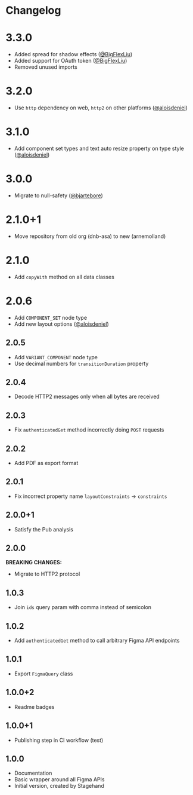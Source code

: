 # Changelog

# 3.3.0

- Added spread for shadow effects ([@BigFlexLiu](https://github.com/BigFlexLiu))
- Added support for OAuth token ([@BigFlexLiu](https://github.com/BigFlexLiu))
- Removed unused imports

# 3.2.0

- Use `http` dependency on web, `http2` on other platforms ([@aloisdeniel](https://github.com/aloisdeniel))

# 3.1.0

- Add component set types and text auto resize property on type style ([@aloisdeniel](https://github.com/aloisdeniel))

# 3.0.0

- Migrate to null-safety ([@bjartebore](https://github.com/bjartebore))

# 2.1.0+1

- Move repository from old org (dnb-asa) to new (arnemolland)

# 2.1.0

- Add `copyWith` method on all data classes

# 2.0.6

- Add `COMPONENT_SET` node type
- Add new layout options ([@aloisdeniel](https://github.com/aloisdeniel))

## 2.0.5

- Add `VARIANT_COMPONENT` node type
- Use decimal numbers for `transitionDuration` property

## 2.0.4

- Decode HTTP2 messages only when all bytes are received

## 2.0.3

- Fix `authenticatedGet` method incorrectly doing `POST` requests

## 2.0.2

- Add PDF as export format

## 2.0.1

- Fix incorrect property name `layoutConstraints` → `constraints`

## 2.0.0+1

- Satisfy the Pub analysis

## 2.0.0

**BREAKING CHANGES:**

- Migrate to HTTP2 protocol

## 1.0.3

- Join `ids` query param with comma instead of semicolon

## 1.0.2

- Add `authenticatedGet` method to call arbitrary Figma API endpoints

## 1.0.1

- Export `FigmaQuery` class

## 1.0.0+2

- Readme badges

## 1.0.0+1

- Publishing step in CI workflow (test)

## 1.0.0

- Documentation
- Basic wrapper around all Figma APIs
- Initial version, created by Stagehand
